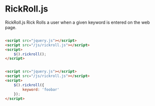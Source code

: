 # RickRoll.js

RickRoll.js Rick Rolls a user when a given keyword is entered on the web page.

```html

<script src="jquery.js"></script>
<script src="/js/rickroll.js"></script>
<script>
    $().rickroll();
</script>

```

```html

<script src="jquery.js"></script>
<script src="/js/rickroll.js"></script>
<script>
    $().rickroll({
        keyword: 'foobar'
    });
</script>

```